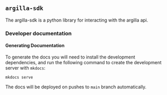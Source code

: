 ## `argilla-sdk` 

The argilla-sdk is a python library for interacting with the argilla api.

### Developer documentation

#### Generating Documentation

To generate the docs you will need to install the development dependencies, and run the following command to create the development server with `mkdocs`:

```console
mkdocs serve
```

The docs will be deployed on pushes to `main` branch automatically.
